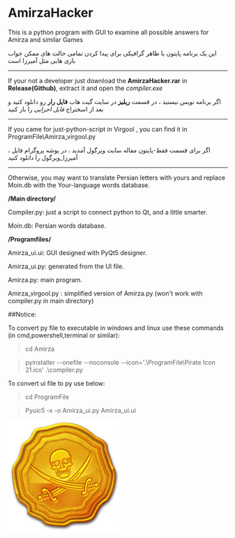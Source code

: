 # AmirzaHacker
This is a python program with GUI to examine all possible answers for Amirza and similar Games

این یک برنامه پایتون با ظاهر گرافیکی برای پیدا کردن تمامی حالت های ممکن جواب بازی هایی مثل آمیرزا است

***
If your not a developer just download the **AmirzaHacker.rar** in **Release(Github)**, extract it and open the *compiler.exe*

اگر برنامه نویس نیستید ، در قسمت **ریلیز** در سایت گیت هاب **فایل رار** رو دانلود کنید و بعد از اسختراج *فایل اجرایی* را باز کنید
****
If you came for just-python-script in Virgool , you can find it in ProgramFile\Amirza_virgool.py

اگر برای قسمت فقط-پایتون مقاله سایت ویرگول آمدید ، در پوشه پروگرام فایل ، آمیرزا_ویرگول را دانلود کنید 
***
Otherwise, you may want to translate Persian letters with yours and replace Moin.db with the Your-language words database.

**/Main directory/**

Compiler.py: just a script to connect python to Qt, and a little smarter.

Moin.db: Persian words database.


**/Programfiles/**

Amirza_ui.ui: GUI designed with PyQt5 designer.

Amirza_ui.py: generated from the UI file.

Amirza.py: main program.

Amirza_virgool.py : simplified version of Amirza.py (won't work with compiler.py in main directory) 

##Notice:

To convert py file to executable in windows and linux use these commands (in cmd,powershell,terminal or similar):
> cd Amirza

> pyinstaller --onefile --noconsole --icon='.\ProgramFile\Pirate Icon 21.ico' .\compiler.py

To convert ui file to py use below:
> cd ProgramFile

> Pyuic5 -x -o Amirza_ui.py Amirza_ui.ui

![Program Logo](/ProgramFile/Logo.png)
